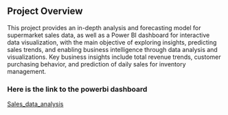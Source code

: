 ## Project Overview

This project provides an in-depth analysis and forecasting model for supermarket sales data, as well as a Power BI dashboard for interactive data visualization, with the main objective of exploring insights, predicting sales trends, and enabling business intelligence through data analysis and visualizations. Key business insights include total revenue trends, customer purchasing behavior, and prediction of daily sales for inventory management.

### Here is the link to the powerbi dashboard 
[Sales_data_analysis](https://app.powerbi.com/groups/me/reports/35b10528-34ff-4d91-a08c-e6656c5bbce3/850a107450d09ccea020?experience=power-bi)
